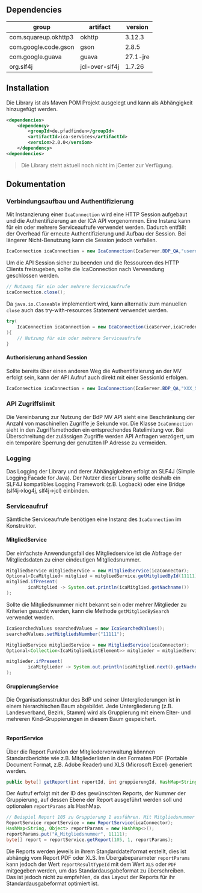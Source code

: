 
## Dependencies

| group                     | artifact         | version  |
| ------------------------- | ---------------- | -------- |
| com.squareup.okhttp3      | okhttp           | 3.12.3   |
| com.google.code.gson      | gson             | 2.8.5    |
| com.google.guava          | guava            | 27.1-jre |
| org.slf4j                 | jcl-over-slf4j   | 1.7.26   |

## Installation

Die Library ist als Maven POM Projekt ausgelegt und kann als Abhängigkeit hinzugefügt werden.
```xml
<dependencies>
    <dependency>
        <groupId>de.pfadfinden</groupId>
        <artifactId>ica-services</artifactId>
        <version>2.0.0</version>
    </dependency>
<dependencies>
```

> Die Library steht aktuell noch nicht im jCenter zur Verfügung.


## Dokumentation

### Verbindungsaufbau und Authentifizierung
Mit Instanzierung einer `IcaConnection` wird eine HTTP Session aufgebaut und die Authentifizierung an der ICA API 
vorgenommen. Eine Instanz kann für ein oder mehrere Serviceaufrufe verwendet werden. Dadurch entfällt der Overhead 
für erneute Authentifizierung und Aufbau der Session. Bei längerer Nicht-Benutzung kann die Session jedoch verfallen.

```java
IcaConnection icaConnection = new IcaConnection(IcaServer.BDP_QA,"username","password");
```

Um die API Session sicher zu beenden und die Ressourcen des HTTP Clients freizugeben, sollte die IcaConnection nach
Verwendung geschlossen werden.

```java
// Nutzung für ein oder mehrere Serviceaufrufe
icaConnection.close();
```

Da `java.io.Closeable` implementiert wird, kann alternativ zum manuellen `close` auch das try-with-resources 
Statement verwendet werden.

```java
try(
    IcaConnection icaConnection = new IcaConnection(icaServer,icaCredentials);
){
    // Nutzung für ein oder mehrere Serviceaufrufe
}
```
#### Authorisierung anhand Session
Sollte bereits über einen anderen Weg die Authentifizierung an der MV erfolgt sein, kann der API Aufruf auch direkt 
mit einer SessionId erfolgen.

```java
IcaConnection icaConnection = new IcaConnection(IcaServer.BDP_QA,"XXX_SESSION_STRING_XXX");
```

### API Zugriffslimit
Die Vereinbarung zur Nutzung der BdP MV API sieht eine Beschränkung der Anzahl von maschinellen Zugriffe je Sekunde 
vor. Die Klasse `IcaConnection` sieht in den Zugriffsmethoden ein entsprechendes Ratelimitung vor. Bei Überschreitung 
der zulässigen Zugriffe werden API Anfragen verzögert, um ein temporäre Sperrung der genutzten IP Adresse zu vermeiden.

### Logging
Das Logging der Library und derer Abhängigkeiten erfolgt an SLF4J (Simple Logging Facade for Java). Der Nutzer dieser
Library sollte deshalb ein SLF4J kompatibles Logging Framework (z.B. Logback) oder eine Bridge (slf4j->log4j, slf4j->jcl)
einbinden.

### Serviceaufruf
Sämtliche Serviceaufrufe benötigen eine Instanz des `IcaConnection` im Konstruktor. 

#### MitgliedService
Der einfachste Anwendungsfall des Mitgliedservice ist die Abfrage der Mitgliedsdaten zu einer eindeutigen 
Mitgliedsnummer.
```java
MitgliedService mitgliedService = new MitgliedService(icaConnector);
Optional<IcaMitglied> mitglied = mitgliedService.getMitgliedById(11111);
mitglied.ifPresent(
        icaMitglied -> System.out.println(icaMitglied.getNachname())
);
```

Sollte die Mitgliedsnummer nicht bekannt sein oder mehrer Mitglieder zu Kriterien gesucht werden, kann die Methode 
`getMitgliedBySearch` verwendet werden.

```java
IcaSearchedValues searchedValues = new IcaSearchedValues();
searchedValues.setMitgliedsNummber("11111");

MitgliedService mitgliedService = new MitgliedService(icaConnector);
Optional<Collection<IcaMitgliedListElement>> mitglieder = mitgliedService.getMitgliedBySearch(searchedValues,1,0,100);

mitglieder.ifPresent(
        icaMitglieder -> System.out.println(icaMitglied.next().getNachname())
);

```

#### GruppierungService
Die Organisationsstruktur des BdP und seiner Untergliederungen ist in einem hierarchischen Baum abgebildet. Jede 
Untergliederung (z.B. Landesverband, Bezirk, Stamm) wird als Gruppierung mit einem Elter- und mehreren 
Kind-Gruppierungen in diesem Baum gespeichert.


```java

```


#### ReportService
Über die Report Funktion der Mitgliederverwaltung könnnen Standardberichte wie z.B. Mitgliederlisten in den Formaten 
PDF (Portable Document Format, z.B. Adobe Reader) und XLS (Microsoft Excel) generiert werden. 

```java
public byte[] getReport(int reportId, int gruppierungId, HashMap<String, Object> reportParams)

```

Der Aufruf erfolgt mit der ID des gewünschten Reports, der Nummer der Gruppierung, auf dessen Ebene der 
Report ausgeführt werden soll und optionalen `reportParams` als HashMap.

```java
// Beispiel Report 105 zu Gruppierung 1 ausführen. Mit Mitgliedsnummer als Parameter.
ReportService reportService = new ReportService(icaConnector);
HashMap<String, Object> reportParams = new HashMap<>();
reportParams.put("A_Mitgliedsnummer", 11111);
byte[] report = reportService.getReport(105, 1, reportParams);

```

Die Reports werden jeweils in ihrem Standarddateiformat erstellt, dies ist abhängig vom Report PDF oder XLS. Im
Übergabeparameter `reportParams` kann jedoch der Wert `reportResultTypeId` mit dem Wert `XLS` oder `PDF` mitgegeben 
werden, um das Standardausgabeformat zu überschreiben. Das ist jedoch nicht zu empfehlen, da das Layout der Reports
für ihr Standardausgabeformat optimiert ist.
